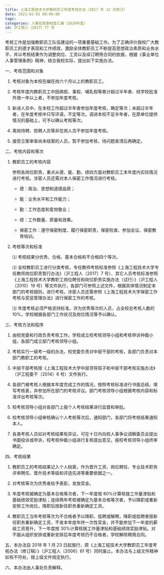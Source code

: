 ```yaml
---
title: 上海工程技术大学教职员工年度考核办法（2017 年 12 月修订）
date: 2021-02-01 00:00:00
tags: 
categories: 人事处规章制度汇编（2020年度）
id: 沪工程人〔2017〕77 号
---
```


考核工作是加强教职员工队伍建设的一项重要基础工作。为了正确评价我校广大教职员工的德才表现和工作绩效，激励全体教职员工不断提高思想政治素质和业务水平，并以考核结果作为调整岗位、工资以及续订聘用合同的依据，根据《事业单位人事管理条例》精神，结合我校实际，提出如下实施办法。

一、考核范围和对象

1. 考核对象为本校在编在岗六个月以上的教职员工。

2. 考核年度内教职员工中因病假、事假、哺乳假等累计超过半年者、经学校批准外借一年以上者，不参加年度考核。

3. 新进人员中，在本校工作超过半年者参加年度考核，确定等次；未超过半年者，在年度考核中只写评语，不定等次。调进本校不足半年者，在原单位提供情况的基础上，可予以确认考核等次。

4. 离岗待聘、拒聘人员等非在岗人员不参加年度考核。

5. 接受立案审查尚未结案的人员，暂不参加考核，待问题查清后再确定。

二、考核内容和等次

1. 教职员工的考核内容

   参照各岗位职责，重点从德、能、勤、绩四方面对教职员工本年度内实际情况进行考核。涉密人员还需对本人保密工作情况进行考核。

   - 德：政治、思想和道德品质；

   - 能：业务水平和工作能力；

   - 勤：工作态度和爱岗敬业；

   - 绩：工作数量、质量和效果。

   - 保密工作：遵守保密制度、履行保密职责，保密检查、参加会议、保密教育培训。

2. 考核等次和标准

   ⑴ 考核结果分优秀、合格、基本合格和不合格四个等次。

   ⑵ 全校教职员工进行分类考核，专任教师考核标准参照《上海工程技术大学专任教师岗位职责暂行办法》（沪工程人〔2017〕7 号）、其它人员考核标准参照《上海工程技术大学教职工岗位聘任和岗位职责实施办法（试行）》（沪工程人〔2010〕19 号）等文件执行，各部门可参照上述文件，根据具体情况制定本部门的考核细则，进行考核。涉密人员还需参照《上海工程技术大学保密工作考核与奖惩管理办法》进行保密工作的考核。

   ⑶ 年度考核必须严格坚持标准，评为优秀等次的人员，占全校总考核人数的 10%，学校根据各部门工作状况及岗位情况等予以确认。

三、考核方法和程序

1. 由校党委和行政负责考核工作。学校成立校考核领导小组和考核申诉仲裁小组，各部门成立部门考核领导小组。

2. 考核实行一级考一级的办法，校党委负责对中层干部的考核，各部门负责对本部门教职工的考核。

3. 中层干部考核按《上海工程技术大学中层领导班子和中层干部考核实施办法》（沪工程委干〔2014〕6 号）文件执行。

4. 各部门被考核人根据本年度完成工作的情况，按照考核标准进行书面总结，填写考核表，并参加所在部门的考核评议。部门考核领导小组根据考核内容和标准评出考核等次。

5. 校考核领导小组对各部门上报个人考核结果进行监督和审批。

6. 校考核领导小组审核确认个人考核等次后，通知部门，各部门将考核结果通知本人。

7. 各类考核人员如对考核结果有异议，可在十日内向校人事争议调解委员会提出书面投诉或申诉，校考核仲裁小组进行复核提出意见，报校考核领导小组终审确定。

四、考核结果

1. 教职员工的考核结果记入个人档案，作为晋升工资、岗位聘任、专业技术职务评审聘任、晋升技术等级和评选先进等重要依据之一。

2. 对考核等次为优秀者给予表彰，发放奖金。

3. 年度考核被确定为基本合格等次者，下一年度按 80%计算核拨工作量津贴和基础绩效奖励津贴；连续两年考核被确定为基本合格等次者，予以降职或重新安排工作岗位，降职后按新任职务重新确定工资。

4. 教职员工当年考核等次为不合格者予以降职、低聘或解聘，降职或低聘者按新任职务重新确定工资，不发本年度年终一次性奖金，并不能参加下一年度的薪级工资晋升，下一年度按 30%计算核拨工作量津贴和基础绩效奖励津贴。对不服从组织安排或重新安排后年度考核仍不合格者，学校解除聘用合同。

五、本办法自 2018 年 1 月 23 日起施行，原《上海工程技术大学教职员工年度考核办法（修订稿）》（沪工程人〔2006〕61 号）同时废止。本办法与上级文件精神如有不符处，按上级文件规定执行。

六、本办法由人事处负责解释。

